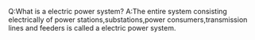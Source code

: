 Q:What is a electric power system?
A:The entire system consisting electrically of power stations,substations,power consumers,transmission lines and feeders is called a electric power system.